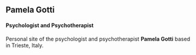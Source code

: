 ## Pamela Gotti
#### Psychologist and Psychotherapist

Personal site of the psychologist and psychotherapist **Pamela Gotti** based in Trieste, Italy.
